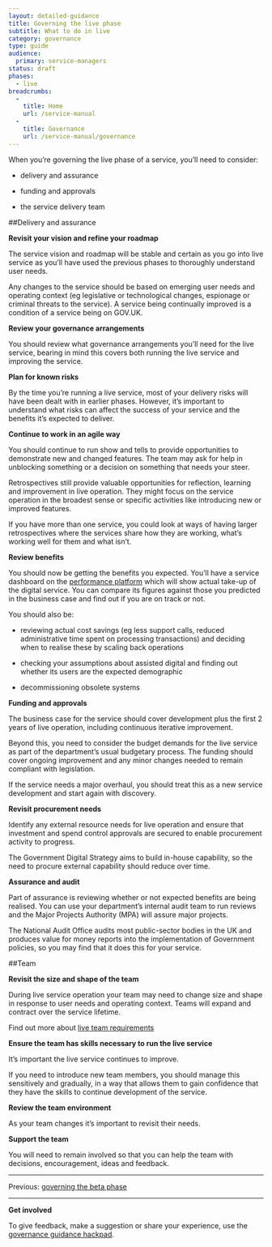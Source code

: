 ```yaml
---
layout: detailed-guidance
title: Governing the live phase
subtitle: What to do in live
category: governance
type: guide
audience:
  primary: service-managers
status: draft
phases:
  - live
breadcrumbs:
  -
    title: Home
    url: /service-manual
  -
    title: Governance
    url: /service-manual/governance
---
```


When you’re governing the live phase of a service, you’ll need to consider:

* delivery and assurance

* funding and approvals

* the service delivery team

##Delivery and assurance

**Revisit your vision and refine your roadmap**

The service vision and roadmap will be stable and certain as you go into live service as you’ll have used the previous phases to thoroughly understand user needs. 

Any changes to the service should be based on emerging user needs and operating context (eg legislative or technological changes, espionage or criminal threats to the service). A service being continually improved is a condition of a service being on GOV.UK.

**Review your governance arrangements**

You should review what governance arrangements you’ll need for the live service, bearing in mind this covers both running the live service and improving the service.

**Plan for known risks**

By the time you’re running a live service, most of your delivery risks will have been dealt with in earlier phases. However, it’s important to understand what risks can affect the success of your service and the benefits it’s expected to deliver.

**Continue to work in an agile way**

You should continue to run show and tells to provide opportunities to demonstrate new and changed features. The team may ask for help in unblocking something or a decision on something that needs your steer.

Retrospectives still provide valuable opportunities for reflection, learning and improvement in live operation. They might focus on the service operation in the broadest sense or specific activities like introducing new or improved features.

If you have more than one service, you could look at ways of having larger retrospectives where the services share how they are working, what’s working well for them and what isn’t.

**Review benefits**

You should now be getting the benefits you expected. You’ll have a service dashboard on the [performance platform](https://www.gov.uk/performance) which will show actual take-up of the digital service. You can compare its figures against those you predicted in the business case and find out if you are on track or not.

You should also be:

* reviewing actual cost savings (eg less support calls, reduced administrative time spent on processing transactions) and deciding when to realise these by scaling back operations

* checking your assumptions about assisted digital and finding out whether its users are the expected demographic

* decommissioning obsolete systems

**Funding and approvals**

The business case for the service should cover development plus the first 2 years of live operation, including continuous iterative improvement. 

Beyond this, you need to consider the budget demands for the live service as part of the department’s usual budgetary process. The funding should cover ongoing improvement and any minor changes needed to remain compliant with legislation.

If the service needs a major overhaul, you should treat this as a new service development and start again with discovery.

**Revisit procurement needs**

Identify any external resource needs for live operation and ensure that investment and spend control approvals are secured to enable procurement activity to progress.

The Government Digital Strategy aims to build in-house capability, so the need to procure external capability should reduce over time.

**Assurance and audit**

Part of assurance is reviewing whether or not expected benefits are being realised. You can use your department’s internal audit team to run reviews and the Major Projects Authority (MPA) will assure major projects.

The National Audit Office audits most public-sector bodies in the UK and produces value for money reports into the implementation of Government policies, so you may find that it does this for your service.

##Team

**Revisit the size and shape of the team**

During live service operation your team may need to change size and shape in response to user needs and operating context. Teams will expand and contract over the service lifetime.

Find out more about [live team requirements](/service-manual/phases/live#team-requirements)

**Ensure the team has skills necessary to run the live service**

It’s important the live service continues to improve.

If you need to introduce new team members, you should manage this sensitively and gradually, in a way that allows them to gain confidence that they have the skills to continue development of the service.

**Review the team environment**

As your team changes it’s important to revisit their needs.

**Support the team**

You will need to remain involved so that you can help the team with decisions, encouragement, ideas and feedback.

<hr>

Previous: [governing the beta phase](/service-manual/governance/governing-the-beta-phase)

<hr>

**Get involved**

To give feedback, make a suggestion or share your experience, use the [governance guidance hackpad](https://gds-governance-guidance.hackpad.com/Governing-the-live-phase-tvVSVa0pJN1).

